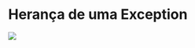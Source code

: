 # Herança de uma Exception

<img src="https://user-images.githubusercontent.com/108822052/221450545-cc375fa8-ac66-4a68-b7ee-20abeacb6179.png">

